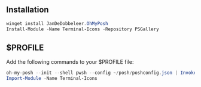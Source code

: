

## Installation
``` powershell
winget install JanDeDobbeleer.OhMyPosh
Install-Module -Name Terminal-Icons -Repository PSGallery
```

## $PROFILE
Add the following commands to your $PROFILE file:
``` powershell
oh-my-posh --init --shell pwsh --config ~/posh/poshconfig.json | Invoke-Expression
Import-Module -Name Terminal-Icons
```
